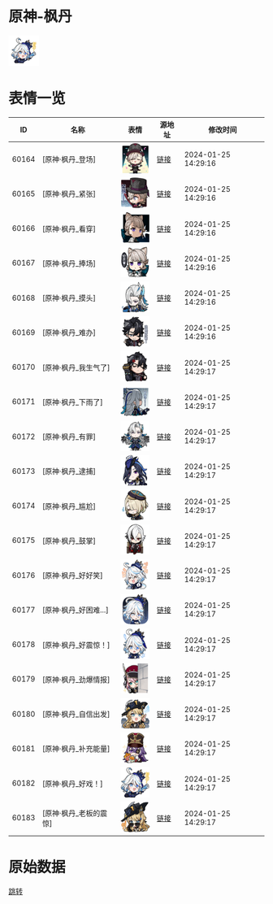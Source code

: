 # 原神-枫丹

<img src="./cover.png" height="60" alt="cover" />

# 表情一览

|ID|名称|表情|源地址|修改时间|
|----|----|----|----|----|
|60164|[原神·枫丹_登场]|<img src="./pic/060164_%5B原神·枫丹_登场%5D.png" height="60" alt="登场"/>|[链接](https://i0.hdslb.com/bfs/emote/7eeafbecd27d11d9dcefe20f3b0969d578828bdf.png)|2024-01-25 14:29:16|
|60165|[原神·枫丹_紧张]|<img src="./pic/060165_%5B原神·枫丹_紧张%5D.png" height="60" alt="紧张"/>|[链接](https://i0.hdslb.com/bfs/emote/dca406416bae40f59c1f771070d19fa7b7c7894c.png)|2024-01-25 14:29:16|
|60166|[原神·枫丹_看穿]|<img src="./pic/060166_%5B原神·枫丹_看穿%5D.png" height="60" alt="看穿"/>|[链接](https://i0.hdslb.com/bfs/emote/67b8443e721dc292a1060b776d07aaf79378a171.png)|2024-01-25 14:29:16|
|60167|[原神·枫丹_捧场]|<img src="./pic/060167_%5B原神·枫丹_捧场%5D.png" height="60" alt="捧场"/>|[链接](https://i0.hdslb.com/bfs/emote/14e1bc77a8f090a0b10a918b363f899cd981d0e5.png)|2024-01-25 14:29:16|
|60168|[原神·枫丹_摸头]|<img src="./pic/060168_%5B原神·枫丹_摸头%5D.png" height="60" alt="摸头"/>|[链接](https://i0.hdslb.com/bfs/emote/4082d875bf486b99eacefa2390b87f3ce81361f4.png)|2024-01-25 14:29:16|
|60169|[原神·枫丹_难办]|<img src="./pic/060169_%5B原神·枫丹_难办%5D.png" height="60" alt="难办"/>|[链接](https://i0.hdslb.com/bfs/emote/86ccaff0dcbd7bf91bc3b030c91e82f7a0de014e.png)|2024-01-25 14:29:16|
|60170|[原神·枫丹_我生气了]|<img src="./pic/060170_%5B原神·枫丹_我生气了%5D.png" height="60" alt="我生气了"/>|[链接](https://i0.hdslb.com/bfs/emote/61e681da144e8cf96eba6406ec87695078bd4b6c.png)|2024-01-25 14:29:17|
|60171|[原神·枫丹_下雨了]|<img src="./pic/060171_%5B原神·枫丹_下雨了%5D.png" height="60" alt="下雨了"/>|[链接](https://i0.hdslb.com/bfs/emote/eb62fdcbe0f6a34e5ab22d8b34d93e45b969de43.png)|2024-01-25 14:29:17|
|60172|[原神·枫丹_有罪]|<img src="./pic/060172_%5B原神·枫丹_有罪%5D.png" height="60" alt="有罪"/>|[链接](https://i0.hdslb.com/bfs/emote/35124d0aab278198f6df49a3d3bde51a5d550ecd.png)|2024-01-25 14:29:17|
|60173|[原神·枫丹_逮捕]|<img src="./pic/060173_%5B原神·枫丹_逮捕%5D.png" height="60" alt="逮捕"/>|[链接](https://i0.hdslb.com/bfs/emote/330d941da90c23fae87edf2102eeaa203276686e.png)|2024-01-25 14:29:17|
|60174|[原神·枫丹_尴尬]|<img src="./pic/060174_%5B原神·枫丹_尴尬%5D.png" height="60" alt="尴尬"/>|[链接](https://i0.hdslb.com/bfs/emote/453f8a1913665df273840d89ac5fd0ffce4e6856.png)|2024-01-25 14:29:17|
|60175|[原神·枫丹_鼓掌]|<img src="./pic/060175_%5B原神·枫丹_鼓掌%5D.png" height="60" alt="鼓掌"/>|[链接](https://i0.hdslb.com/bfs/emote/b257a1cf46ea12e46705c1dc2cbfcaa12ed1109d.png)|2024-01-25 14:29:17|
|60176|[原神·枫丹_好好笑]|<img src="./pic/060176_%5B原神·枫丹_好好笑%5D.png" height="60" alt="好好笑"/>|[链接](https://i0.hdslb.com/bfs/emote/902fe644686c85d2e00bc827ddeb697abd667ce7.png)|2024-01-25 14:29:17|
|60177|[原神·枫丹_好困难...]|<img src="./pic/060177_%5B原神·枫丹_好困难...%5D.png" height="60" alt="好困难..."/>|[链接](https://i0.hdslb.com/bfs/emote/8805584a190e7fb9d755067894d1eaf2023acbc0.png)|2024-01-25 14:29:17|
|60178|[原神·枫丹_好震惊！]|<img src="./pic/060178_%5B原神·枫丹_好震惊！%5D.png" height="60" alt="好震惊！"/>|[链接](https://i0.hdslb.com/bfs/emote/8a164ac749af67a54915f8b858cf4061817a7114.png)|2024-01-25 14:29:17|
|60179|[原神·枫丹_劲爆情报]|<img src="./pic/060179_%5B原神·枫丹_劲爆情报%5D.png" height="60" alt="劲爆情报"/>|[链接](https://i0.hdslb.com/bfs/emote/ad8aae5f56977237403cd46231a5645aafc5bc6e.png)|2024-01-25 14:29:17|
|60180|[原神·枫丹_自信出发]|<img src="./pic/060180_%5B原神·枫丹_自信出发%5D.png" height="60" alt="自信出发"/>|[链接](https://i0.hdslb.com/bfs/emote/a5f050c9d726205f6f9bd9d2efac1eb8f8f10145.png)|2024-01-25 14:29:17|
|60181|[原神·枫丹_补充能量]|<img src="./pic/060181_%5B原神·枫丹_补充能量%5D.png" height="60" alt="补充能量"/>|[链接](https://i0.hdslb.com/bfs/emote/0e7fc599c6e8251741469b94d829e39154a60206.png)|2024-01-25 14:29:17|
|60182|[原神·枫丹_好戏！]|<img src="./pic/060182_%5B原神·枫丹_好戏！%5D.png" height="60" alt="好戏！"/>|[链接](https://i0.hdslb.com/bfs/emote/66f1a31d0cbba90ee81fcd78841af937755ea673.png)|2024-01-25 14:29:17|
|60183|[原神·枫丹_老板的震惊]|<img src="./pic/060183_%5B原神·枫丹_老板的震惊%5D.png" height="60" alt="老板的震惊"/>|[链接](https://i0.hdslb.com/bfs/emote/fabfed1532931dd3f4232195cc5f79253d863bb4.png)|2024-01-25 14:29:17|

# 原始数据

[跳转](./raw.json)

